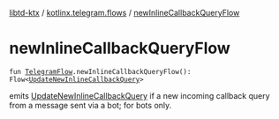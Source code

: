 [libtd-ktx](../index.md) / [kotlinx.telegram.flows](index.md) / [newInlineCallbackQueryFlow](./new-inline-callback-query-flow.md)

# newInlineCallbackQueryFlow

`fun `[`TelegramFlow`](../kotlinx.telegram.core/-telegram-flow/index.md)`.newInlineCallbackQueryFlow(): Flow<`[`UpdateNewInlineCallbackQuery`](https://tdlibx.github.io/td/docs/org/drinkless/td/libcore/telegram/TdApi.UpdateNewInlineCallbackQuery.html)`>`

emits [UpdateNewInlineCallbackQuery](https://tdlibx.github.io/td/docs/org/drinkless/td/libcore/telegram/TdApi.UpdateNewInlineCallbackQuery.html) if a new incoming callback query from a message sent via a
bot; for bots only.

